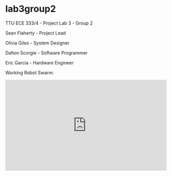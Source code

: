 # lab3group2

TTU ECE 333/4 - Project Lab 3 - Group 2

Sean Flaherty - Project Lead

Olivia Giles - System Designer

Dalton Scorgie - Software Programmer

Eric Garcia - Hardware Engineer

Working Robot Swarm:
<div style="width:100%;height:0px;position:relative;padding-bottom:56.250%;"><iframe src="https://streamable.com/s/tqe7s/ztgrlx" frameborder="0" width="100%" height="100%" allowfullscreen style="width:100%;height:100%;position:absolute;left:0px;top:0px;overflow:hidden;"></iframe></div>
